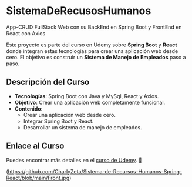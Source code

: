 # SistemaDeRecusosHumanos
App-CRUD FullStack Web con su BackEnd en Spring Boot y FrontEnd en React con Axios

Este proyecto es parte del curso en Udemy sobre **Spring Boot** y **React** donde integran estas tecnologías para crear una aplicación web desde cero. 
El objetivo es construir un **Sistema de Manejo de Empleados** paso a paso.

## Descripción del Curso

- **Tecnologías**: Spring Boot con Java y MySql, React y Axios.
- **Objetivo**: Crear una aplicación web completamente funcional.
- **Contenido**:
    - Crear una aplicación web desde cero.
    - Integrar Spring Boot y React.
    - Desarrollar un sistema de manejo de empleados.

## Enlace al Curso

Puedes encontrar más detalles en el [curso de Udemy](https://www.udemy.com/course/react-y-spring-boot-java-crea-tu-primera-app-full-stack-web-hooks). 🚀

(https://github.com/CharlyZeta/Sistema-de-Recursos-Humanos-Spring-React/blob/main/Front.jpg)
